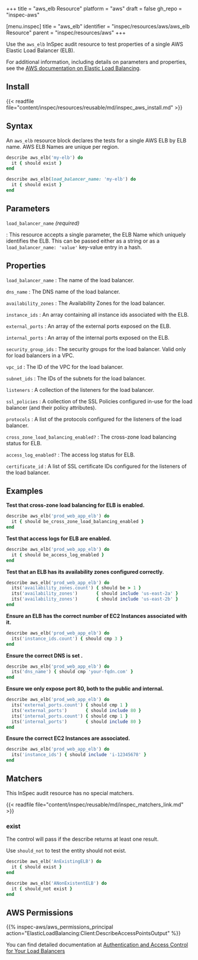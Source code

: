 +++
title = "aws_elb Resource"
platform = "aws"
draft = false
gh_repo = "inspec-aws"

[menu.inspec]
title = "aws_elb"
identifier = "inspec/resources/aws/aws_elb Resource"
parent = "inspec/resources/aws"
+++

Use the `aws_elb` InSpec audit resource to test properties of a single AWS Elastic Load Balancer (ELB).

For additional information, including details on parameters and properties, see the [AWS documentation on Elastic Load Balancing](https://docs.aws.amazon.com/elasticloadbalancing/latest/APIReference).

## Install

{{< readfile file="content/inspec/resources/reusable/md/inspec_aws_install.md" >}}

## Syntax

An `aws_elb` resource block declares the tests for a single AWS ELB by ELB name. AWS ELB Names are unique per region.

```ruby
describe aws_elb('my-elb') do
  it { should exist }
end
```

```ruby
describe aws_elb(load_balancer_name: 'my-elb') do
  it { should exist }
end
```

## Parameters

`load_balancer_name` _(required)_

: This resource accepts a single parameter, the ELB Name which uniquely identifies the ELB. 
  This can be passed either as a string or as a `load_balancer_name: 'value'` key-value entry in a hash.

## Properties

`load_balancer_name`
: The name of the load balancer.

`dns_name`
: The DNS name of the load balancer.

`availability_zones`
: The Availability Zones for the load balancer.

`instance_ids`
: An array containing all instance ids associated with the ELB.

`external_ports`
: An array of the external ports exposed on the ELB.

`internal_ports`
: An array of the internal ports exposed on the ELB.

`security_group_ids`
: The security groups for the load balancer. Valid only for load balancers in a VPC.

`vpc_id`
: The ID of the VPC for the load balancer.

`subnet_ids`
: The IDs of the subnets for the load balancer.

`listeners`
: A collection of the listeners for the load balancer.

`ssl_policies`
: A collection of the SSL Policies configured in-use for the load balancer (and their policy attributes).

`protocols`
: A list of the protocols configured for the listeners of the load balancer.

`cross_zone_load_balancing_enabled?`
: The cross-zone load balancing status for ELB.

`access_log_enabled?`
: The access log status for ELB.

`certificate_id`
: A list of SSL certificate IDs configured for the listeners of the load balancer.

## Examples

**Test that cross-zone load balancing for ELB is enabled.**

```ruby
describe aws_elb('prod_web_app_elb') do
  it { should be_cross_zone_load_balancing_enabled }
end
```

**Test that access logs for ELB are enabled.**

```ruby
describe aws_elb('prod_web_app_elb') do
  it { should be_access_log_enabled }
end
```

**Test that an ELB has its availability zones configured correctly.**

```ruby
describe aws_elb('prod_web_app_elb') do
  its('availability_zones.count') { should be > 1 }
  its('availability_zones')       { should include 'us-east-2a' }
  its('availability_zones')       { should include 'us-east-2b' }
end
```

**Ensure an ELB has the correct number of EC2 Instances associated with it.**

```ruby
describe aws_elb('prod_web_app_elb') do
  its('instance_ids.count') { should cmp 3 }
end
```

**Ensure the correct DNS is set .**

```ruby
describe aws_elb('prod_web_app_elb') do
  its('dns_name') { should cmp 'your-fqdn.com' }
end
```

**Ensure we only expose port 80, both to the public and internal.**

```ruby
describe aws_elb('prod_web_app_elb') do
  its('external_ports.count') { should cmp 1 }
  its('external_ports')       { should include 80 }
  its('internal_ports.count') { should cmp 1 }
  its('internal_ports')       { should include 80 }
end
```

**Ensure the correct EC2 Instances are associated.**

```ruby
describe aws_elb('prod_web_app_elb') do
  its('instance_ids') { should include 'i-12345678' }
end
```

## Matchers

This InSpec audit resource has no special matchers.

{{< readfile file="content/inspec/reusable/md/inspec_matchers_link.md" >}}

### exist

The control will pass if the describe returns at least one result.

Use `should_not` to test the entity should not exist.

```ruby
describe aws_elb('AnExistingELB') do
  it { should exist }
end
```

```ruby
describe aws_elb('ANonExistentELB') do
  it { should_not exist }
end
```

## AWS Permissions

{{% inspec-aws/aws_permissions_principal action="ElasticLoadBalancing:Client:DescribeAccessPointsOutput" %}}

You can find detailed documentation at [Authentication and Access Control for Your Load Balancers](https://docs.aws.amazon.com/elasticloadbalancing/latest/userguide/load-balancer-authentication-access-control.html)
